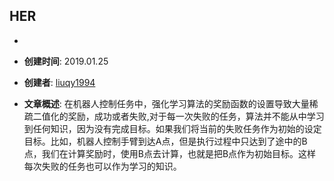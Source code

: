 ## HER

* 

  * **创建时间**: 2019.01.25
  * **创建者**: [liuqy1994](https://github.com/liuqy1994)
  * **文章概述**: 在机器人控制任务中，强化学习算法的奖励函数的设置导致大量稀疏二值化的奖励，成功或者失败,对于每一次失败的任务，算法并不能从中学习到任何知识，因为没有完成目标。如果我们将当前的失败任务作为初始的设定目标。比如，机器人控制手臂到达A点，但是执行过程中只达到了途中的B点，我们在计算奖励时，使用B点去计算，也就是把B点作为初始目标。这样每次失败的任务也可以作为学习的知识。

